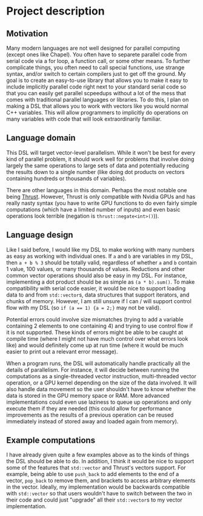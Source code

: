 # Project description

## Motivation
Many modern languages are not well designed for parallel computing (except ones like Chapel). You often have to separete parallel code from serial code via a for loop, a function call, or some other means. To further complicate things, you often need to call special functions, use strange syntax, and/or switch to certain compilers just to get off the ground. My goal is to create an easy-to-use library that allows you to make it easy to include implicitly parallel code right next to your standard serial code so that you can easily get parallel scpeedups without a lot of the mess that comes with traditional parallel languages or libraries. To do this, I plan on making a DSL that allows you to work with vectors like you would normal C++ variables. This will allow programmers to implicitly do operations on many variables with code that will look extraordinarily familiar.

## Language domain
This DSL will target vector-level parallelism. While it won't be best for every kind of parallel problem, it should work well for problems that involve doing largely the same operations to large sets of data and potentially reducing the results down to a single number (like doing dot products on vectors containing hundreds or thousands of variables).

There are other languages in this domain. Perhaps the most notable one being [Thrust](https://developer.nvidia.com/thrust). However, Thrust is only compatible with Nvidia GPUs and has really nasty syntax (you have to write GPU functions to do even fairly simple computations (which have a limited number of inputs) and even basic operations look terrible (negation is `thrust::negate<int>()`)).

## Language design
Like I said before, I would like my DSL to make working with many numbers as easy as working with individual ones. If `a` and `b` are variables in my DSL, then `a + b % 3` should be totally valid, regardless of whether `a` and `b` contain 1 value, 100 values, or many thousands of values. Reductions and other common vector operations should also be easy in my DSL. For instance, implementing a dot product should be as simple as `(a * b).sum()`. To make compatibility with serial code easier, it would be nice to support loading data to and from `std::vector`s, data structures that support iterators, and chunks of memory. However, I am still unsure if I can / will support control flow with my DSL (so `if (a == 1) {a = 2;}` may not be valid).

Potential errors could involve size mismatches (trying to add a variable containing 2 elements to one containing 4) and trying to use control flow if it is not supported. These kinds of errors might be able to be caught at compile time (where I might not have much control over what errors look like) and would definitely come up at run time (where it would be much easier to print out a relevant error message).

When a program runs, the DSL will automatically handle practically all the details of parallelism. For instance, it will decide between running the computations as a single-threaded vector instruction, multi-threaded vector operation, or a GPU kernel depending on the size of the data involved. It will also handle data movement so the user shouldn't have to know whether the data is stored in the GPU memory space or RAM. More advanced implementations could even use laziness to queue up operations and only execute them if they are needed (this could allow for performance improvements as the results of a previous operation can be reused immediately instead of stored away and loaded again from memory).

## Example computations
I have already given quite a few examples above as to the kinds of things the DSL should be able to do. In addition, I think it would be nice to support some of the features that `std::vector` and Thrust's vectors support. For example, being able to use `push_back` to add elements to the end of a vector, `pop_back` to remove them, and brackets to access arbitrary elements in the vector. Ideally, my implementation would be backwards compatible with `std::vector` so that users wouldn't have to switch between the two in their code and could just "upgrade" all their `std::vector`s to my vector implementation.
